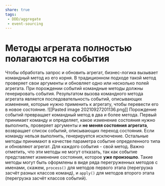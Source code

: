 ```yaml
---
share: true
tags:
 - DDD/aggregate
 - event-sourcing
---
```

# Методы агрегата полностью полагаются на события
Чтобы обработать запрос и обновить агрегат, бизнес-логика вызывает командный метод из его корня. В традиционном подходе такой метод проверяет свои аргументы и обновляет одно или несколько полей агрегата. При порождении событий командные методы должны генерировать события. Результатом вызова командного метода агрегата является последовательность событий, описывающих изменения, которые нужно применить к агрегату, чтобы перевести его в новое состояние.
![[Pasted image 20210927201136.png]]
Порождение событий превращает командный метод в два и более метода. Первый принимает команду и определяет, какое изменение состояния нужно выполнить, проверяет аргументы и **не меняя состояния агрегата**, возвращает список событий, описывающих переход состояния. Если команду нельзя выполнить, генерируется исключение.
Остальные методы принимают в качестве параметра событие определенного типа и обновляют агрегат. Для каждого события - свой метод. Важно отметить, что эти методы не могут отказать, так как событие представляет изменение состояния, которое **уже произошло**.
Такие методы могут быть оформлены в виде ряда перегруженных методов с именами, скажем, `process()` для методов первого этапа (перегрузка засчёт разных классов команд), и `apply()` для методов второго этапа (перегрузка засчёт классов событий).